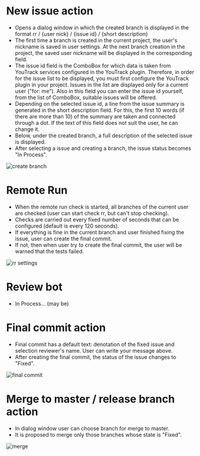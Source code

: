 # New issue action
* Opens a dialog window in which the created branch is displayed in the format 
rr / {user nick} / {issue id} / {short description}
* The first time a branch is created in the current project, the user's nickname is saved in user settings. 
At the next branch creation in the project, the saved user nickname will be displayed in the corresponding field.
* The issue id field is the ComboBox for which data is taken from YouTrack services configured in the YouTrack plugin. 
Therefore, in order for the issue list to be displayed, you must first configure the YouTrack plugin in your project. 
Issues in the list are displayed only for a current user ("for: me"). Also in this field you can enter the issue 
id yourself, from the list of ComboBox, suitable issues will be offered.
* Depending on the selected issue id, a line from the issue summary is generated in the short description field. 
For this, the first 10 words (if there are more than 10) of the summary are taken and connected through a dot. 
If the text of this field does not suit the user, he can change it.
* Below, under the created branch, a full description of the selected issue is displayed.
* After selecting a issue and creating a branch, the issue status becomes "In Process".

![create branch](readmeFiles/CreateBranch.gif)

# Remote Run  
* When the remote run check is started, all branches of the current user are checked 
(user can start check rr, but can't stop checking).
* Checks are carried out every fixed number of seconds that can be configured (default is every 120 seconds).
* If everything is fine in the current branch and user finished fixing the issue, user can create the final commit.
* If not, then when user try to create the final commit, the user will be warned that the tests failed.

![rr settings](readmeFiles/RrSettings.gif)

# Review bot
* In Process... (may be)

# Final commit action
* Final commit has a default text: denotation of the fixed issue and selection reviewer's name. 
User can write your message above.
* After creating the final commit, the status of the issue changes to "Fixed".

![final commit](readmeFiles/StateToFixed.gif)

# Merge to master / release branch action
* In dialog window user can choose branch for merge to master.
* It is proposed to merge only those branches whose state is "Fixed".

![merge](readmeFiles/Merge.gif)